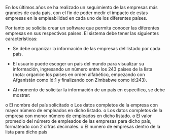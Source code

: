 En los últimos años se ha realizado un seguimiento de las empresas más grandes de cada país,
con el fin de poder medir el impacto de estas empresas en la empleabilidad en cada uno de los
diferentes países.

Por tanto se solicita crear un software que permita conocer las diferentes empresas en sus
respectivos países. El sistema debe tener las siguientes características:

- Se debe organizar la información de las empresas del listado por cada país.

- El usuario puede escoger un país del mundo para visualizar su información, ingresando
un número entre los 243 países de la lista (nota: organice los países en orden alfabético,
empezando con Afganistán como Id:1 y finalizando con Zimbabwe como id:243).

- Al momento de solicitar la información de un país en específico, se debe mostrar:

o El nombre del país solicitado
o Los datos completos de la empresa con mayor número de empleados en dicho
listado.
o Los datos completos de la empresa con menor número de empleados en dicho
listado.
o El valor promedio del número de empleados de las empresas para dicho país,
formateado con 2 cifras decimales.
o El numero de empresas dentro de la lista para dicho país
